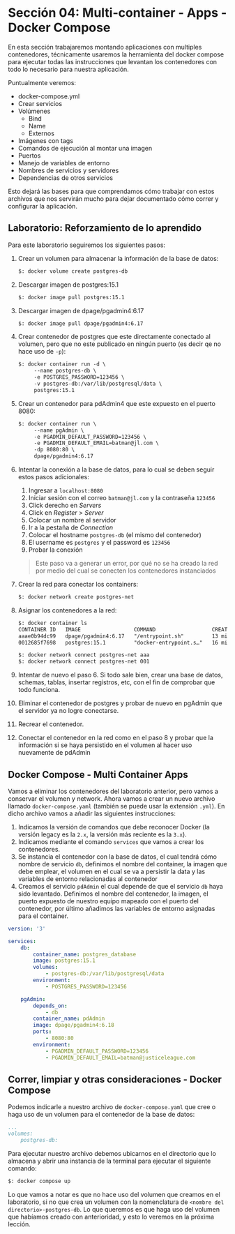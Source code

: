 # Sección 04: Multi-container - Apps - Docker Compose

En esta sección trabajaremos montando aplicaciones con multiples contenedores, técnicamente usaremos la herramienta del docker compose para ejecutar todas las instrucciones que levantan los contenedores con todo lo necesario para nuestra aplicación.

Puntualmente veremos:

- docker-compose.yml
- Crear servicios
- Volúmenes
  - Bind
  - Name
  - Externos
- Imágenes con tags
- Comandos de ejecución al montar una imagen
- Puertos
- Manejo de variables de entorno
- Nombres de servicios y servidores
- Dependencias de otros servicios

Esto dejará las bases para que comprendamos cómo trabajar con estos archivos que nos servirán mucho para dejar documentado cómo correr y configurar la aplicación.

## Laboratorio: Reforzamiento de lo aprendido

Para este laboratorio seguiremos los siguientes pasos:

1. Crear un volumen para almacenar la información de la base de datos:

   ```txt
   $: docker volume create postgres-db
   ```

2. Descargar imagen de postgres:15.1

   ```txt
   $: docker image pull postgres:15.1
   ```

3. Descargar imagen de dpage/pgadmin4:6.17
  
   ```txt
   $: docker image pull dpage/pgadmin4:6.17
   ```

4. Crear contenedor de postgres que este directamente conectado al volumen, pero que no este publicado en ningún puerto (es decir qe no hace uso de `-p`):

   ```txt
   $: docker container run -d \
        --name postgres-db \
        -e POSTGRES_PASSWORD=123456 \
        -v postgres-db:/var/lib/postgresql/data \
        postgres:15.1
   ```

5. Crear un contenedor para pdAdmin4 que este expuesto en el puerto 8080:

   ```txt
   $: docker container run \
        --name pgAdmin \
        -e PGADMIN_DEFAULT_PASSWORD=123456 \
        -e PGADMIN_DEFAULT_EMAIL=batman@jl.com \
        -dp 8080:80 \
        dpage/pgadmin4:6.17
   ```

6. Intentar la conexión a la base de datos, para lo cual se deben seguir estos pasos adicionales:

   1. Ingresar a `localhost:8080`
   2. Iniciar sesión con el correo `batman@jl.com` y la contraseña `123456`
   3. Click derecho en *Servers*
   4. Click en *Register* > *Server*
   5. Colocar un nombre al servidor
   6. Ir a la pestaña de *Connection*
   7. Colocar el hostname `postgres-db` (el mismo del contenedor)
   8. El username es `postgres` y el password es `123456`
   9. Probar la conexión

   > Este paso va a generar un error, por qué no se ha creado la red por medio del cual se conecten los contenedores instanciados

7. Crear la red para conectar los containers:

   ```txt
   $: docker network create postgres-net
   ```

8. Asignar los contenedores a la red:

   ```txt
   $: docker container ls
   CONTAINER ID   IMAGE                 COMMAND                  CREATED          STATUS          PORTS                           NAMES
   aaae0b94dc99   dpage/pgadmin4:6.17   "/entrypoint.sh"         13 minutes ago   Up 13 minutes   443/tcp, 0.0.0.0:8080->80/tcp   pgAdmin
   0012685f7698   postgres:15.1         "docker-entrypoint.s…"   16 minutes ago   Up 16 minutes   5432/tcp

   $: docker network connect postgres-net aaa
   $: docker network connect postgres-net 001 
   ```

9. Intentar de nuevo el paso 6. Si todo sale bien, crear una base de datos, schemas, tablas, insertar registros, etc, con el fin de comprobar que todo funciona.
10. Eliminar el contenedor de postgres y probar de nuevo en pgAdmin que el servidor ya no logre conectarse.
11. Recrear el contenedor.
12. Conectar el contenedor en la red como en el paso 8 y probar que la información si se haya persistido en el volumen al hacer uso nuevamente de pdAdmin

## Docker Compose - Multi Container Apps

Vamos a eliminar los contenedores del laboratorio anterior, pero vamos a conservar el volumen y network. Ahora vamos a crear un nuevo archivo llamado `docker-compose.yaml` (también se puede usar la extensión `.yml`). En dicho archivo vamos a añadir las siguientes instrucciones:

1. Indicamos la versión de comandos que debe reconocer Docker (la versión legacy es la `2.x`, la versión más reciente es la `3.x`).
2. Indicamos mediante el comando `services` que vamos a crear los contenedores.
3. Se instancia el contenedor con la base de datos, el cual tendrá cómo nombre de servicio `db`, definimos el nombre del container, la imagen que debe emplear, el volumen en el cual se va a persistir la data y las variables de entorno relacionadas al contenedor
4. Creamos el servicio `pdAdmin` el cual depende de que el servicio `db` haya sido levantado. Definimos el nombre del contenedor, la imagen, el puerto expuesto de nuestro equipo mapeado con el puerto del contenedor, por último añadimos las variables de entorno asignadas para el container.

```yaml
version: '3'

services:
    db:
        container_name: postgres_database
        image: postgres:15.1
        volumes:
            - postgres-db:/var/lib/postgresql/data
        environment:
            - POSTGRES_PASSWORD=123456

    pgAdmin:
        depends_on:
            - db
        container_name: pdAdmin
        image: dpage/pgadmin4:6.18
        ports:
            - 8080:80
        environment:
            - PGADMIN_DEFAULT_PASSWORD=123456
            - PGADMIN_DEFAULT_EMAIL=batman@justiceleague.com
```

## Correr, limpiar y otras consideraciones - Docker Compose

Podemos indicarle a nuestro archivo de `docker-compose.yaml` que cree o haga uso de un volumen para el contenedor de la base de datos:

```yaml
...
volumes:
    postgres-db:
```

Para ejecutar nuestro archivo debemos ubicarnos en el directorio que lo almacena y abrir una instancia de la terminal para ejecutar el siguiente comando:

```txt
$: docker compose up
```

Lo que vamos a notar es que no hace uso del volumen que creamos en el laboratorio, si no que crea un volumen con la nomenclatura de `<nombre del directorio>-postgres-db`. Lo que queremos es que haga uso del volumen que habíamos creado con anterioridad, y esto lo veremos en la próxima lección.
